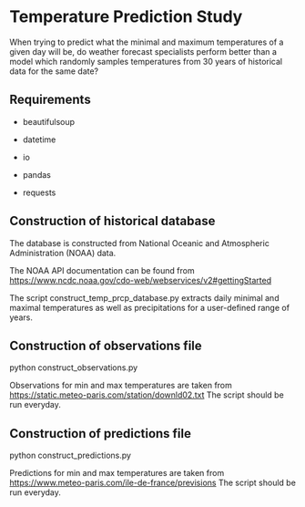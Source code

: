 # Temperature Prediction Study

When trying to predict what the minimal and maximum temperatures of a given day will be, do weather forecast specialists perform better than a model which randomly samples temperatures from 30 years of historical data for the same date?

## Requirements

- beautifulsoup

- datetime

- io

- pandas

- requests

## Construction of historical database

The database is constructed from National Oceanic and Atmospheric Administration (NOAA) data.

The NOAA API documentation can be found from https://www.ncdc.noaa.gov/cdo-web/webservices/v2#gettingStarted

The script construct_temp_prcp_database.py extracts daily minimal and maximal temperatures as well as precipitations for a user-defined range of years.

## Construction of observations file

python construct_observations.py

Observations for min and max temperatures are taken from https://static.meteo-paris.com/station/downld02.txt The script should be run everyday.

## Construction of predictions file

python construct_predictions.py

Predictions for min and max temperatures are taken from https://www.meteo-paris.com/ile-de-france/previsions The script should be run everyday.